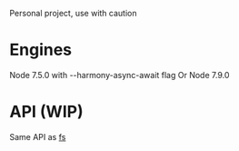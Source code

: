 Personal project, use with caution

# Engines

Node 7.5.0 with --harmony-async-await flag
Or
Node 7.9.0

# API (WIP)

Same API as [fs](https://nodejs.org/api/fs.html)
